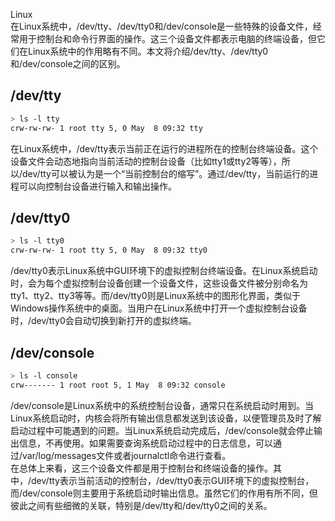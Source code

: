 Linux<br />在Linux系统中，/dev/tty、/dev/tty0和/dev/console是一些特殊的设备文件，经常用于控制台和命令行界面的操作。这三个设备文件都表示电脑的终端设备，但它们在Linux系统中的作用略有不同。本文将介绍/dev/tty、/dev/tty0和/dev/console之间的区别。
<a name="LLkSf"></a>
## /dev/tty
```bash
> ls -l tty
crw-rw-rw- 1 root tty 5, 0 May  8 09:32 tty
```
在Linux系统中，/dev/tty表示当前正在运行的进程所在的控制台终端设备。这个设备文件会动态地指向当前活动的控制台设备（比如tty1或tty2等等），所以/dev/tty可以被认为是一个“当前控制台的缩写”。通过/dev/tty，当前运行的进程可以向控制台设备进行输入和输出操作。
<a name="ySJ7i"></a>
## /dev/tty0
```bash
> ls -l tty0
crw-rw-rw- 1 root tty 5, 0 May  8 09:32 tty0
```
/dev/tty0表示Linux系统中GUI环境下的虚拟控制台终端设备。在Linux系统启动时，会为每个虚拟控制台设备创建一个设备文件，这些设备文件被分别命名为tty1、tty2、tty3等等。而/dev/tty0则是Linux系统中的图形化界面，类似于Windows操作系统中的桌面。当用户在Linux系统中打开一个虚拟控制台设备时，/dev/tty0会自动切换到新打开的虚拟终端。
<a name="qkjxL"></a>
## /dev/console
```bash
> ls -l console 
crw------- 1 root root 5, 1 May  8 09:32 console
```
/dev/console是Linux系统中的系统控制台设备，通常只在系统启动时用到。当Linux系统启动时，内核会将所有输出信息都发送到该设备，以便管理员及时了解启动过程中可能遇到的问题。当Linux系统启动完成后，/dev/console就会停止输出信息，不再使用。如果需要查询系统启动过程中的日志信息，可以通过/var/log/messages文件或者journalctl命令进行查看。<br />在总体上来看，这三个设备文件都是用于控制台和终端设备的操作。其中，/dev/tty表示当前活动的控制台，/dev/tty0表示GUI环境下的虚拟控制台，而/dev/console则主要用于系统启动时输出信息。虽然它们的作用有所不同，但彼此之间有些细微的关联，特别是/dev/tty和/dev/tty0之间的关系。

